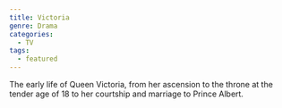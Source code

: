 ```yaml
---
title: Victoria
genre: Drama
categories:
  - TV
tags:
  - featured
---
```

The early life of Queen Victoria, from her ascension to the throne at the tender age of 18 to her courtship and marriage to Prince Albert.
